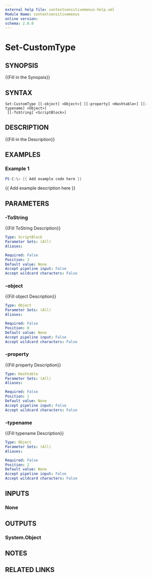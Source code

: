 ```yaml
---
external help file: contextsensitivemenus-help.xml
Module Name: contextsensitivemenus
online version:
schema: 2.0.0
---
```


# Set-CustomType

## SYNOPSIS
{{Fill in the Synopsis}}

## SYNTAX

```
Set-CustomType [[-object] <Object>] [[-property] <Hashtable>] [[-typename] <Object>]
 [[-ToString] <ScriptBlock>]
```

## DESCRIPTION
{{Fill in the Description}}

## EXAMPLES

### Example 1
```powershell
PS C:\> {{ Add example code here }}
```

{{ Add example description here }}

## PARAMETERS

### -ToString
{{Fill ToString Description}}

```yaml
Type: ScriptBlock
Parameter Sets: (All)
Aliases:

Required: False
Position: 3
Default value: None
Accept pipeline input: False
Accept wildcard characters: False
```

### -object
{{Fill object Description}}

```yaml
Type: Object
Parameter Sets: (All)
Aliases:

Required: False
Position: 0
Default value: None
Accept pipeline input: False
Accept wildcard characters: False
```

### -property
{{Fill property Description}}

```yaml
Type: Hashtable
Parameter Sets: (All)
Aliases:

Required: False
Position: 1
Default value: None
Accept pipeline input: False
Accept wildcard characters: False
```

### -typename
{{Fill typename Description}}

```yaml
Type: Object
Parameter Sets: (All)
Aliases:

Required: False
Position: 2
Default value: None
Accept pipeline input: False
Accept wildcard characters: False
```

## INPUTS

### None


## OUTPUTS

### System.Object

## NOTES

## RELATED LINKS
